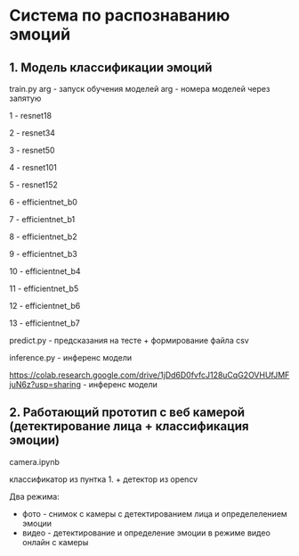 # Система по распознаванию эмоций
## 1. Модель классификации эмоций

train.py arg - запуск обучения моделей
arg - номера моделей через запятую

1 - resnet18

2 - resnet34

3 - resnet50

4 - resnet101

5 - resnet152

6 - efficientnet_b0

7 - efficientnet_b1

8 - efficientnet_b2

9 - efficientnet_b3

10 - efficientnet_b4

11 - efficientnet_b5

12 - efficientnet_b6

13 - efficientnet_b7



predict.py - предсказания на тесте + формирование файла csv

inference.py - инференс модели

https://colab.research.google.com/drive/1jDd6D0fvfcJ128uCqG2OVHUfJMFjuN6z?usp=sharing - инференс модели

## 2. Работающий прототип с веб камерой (детектирование лица + классификация эмоции)

camera.ipynb

классификатор из пунтка 1. + детектор из opencv

Два режима: 
- фото - снимок с камеры с детектированием лица и определелением эмоции
- видео - детектирование и определение эмоции в режиме видео онлайн с камеры
